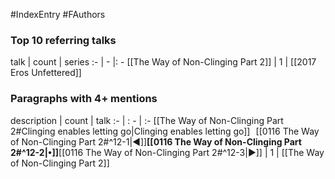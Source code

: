 #IndexEntry #FAuthors

### Top 10 referring talks
talk | count | series
:- | - |: -
[[The Way of Non-Clinging Part 2]] | 1 | [[2017 Eros Unfettered]]

### Paragraphs with 4+ mentions
description | count | talk
:- | : - | :-
[[The Way of Non-Clinging Part 2#Clinging enables letting go\|Clinging enables letting go]] &nbsp;&nbsp;[[0116 The Way of Non-Clinging Part 2#^12-1\|◀]]**[[0116 The Way of Non-Clinging Part 2#^12-2\|•]]**[[0116 The Way of Non-Clinging Part 2#^12-3\|▶]] | 1 | [[The Way of Non-Clinging Part 2]]

